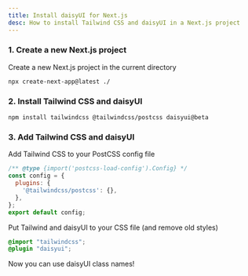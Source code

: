 ```yaml
---
title: Install daisyUI for Next.js
desc: How to install Tailwind CSS and daisyUI in a Next.js project
---
```


### 1. Create a new Next.js project

Create a new Next.js project in the current directory

```:Terminal
npx create-next-app@latest ./
```

### 2. Install Tailwind CSS and daisyUI

```:Terminal
npm install tailwindcss @tailwindcss/postcss daisyui@beta
```

### 3. Add Tailwind CSS and daisyUI

Add Tailwind CSS to your PostCSS config file

```js:postcss.config.mjs
/** @type {import('postcss-load-config').Config} */
const config = {
  plugins: {
    '@tailwindcss/postcss': {},
  },
};
export default config;
```

Put Tailwind and daisyUI to your CSS file (and remove old styles)
  
```postcss:app/globals.css
@import "tailwindcss";
@plugin "daisyui";
```

Now you can use daisyUI class names!
